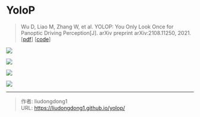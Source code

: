# YoloP


> Wu D, Liao M, Zhang W, et al. YOLOP: You Only Look Once for Panoptic Driving Perception[J]. arXiv preprint arXiv:2108.11250, 2021. [[pdf](https://arxiv.org/abs/2108.11250)] [[code](https://github.com/hustvl/YOLOP)]

![](https://lddpicture.oss-cn-beijing.aliyuncs.com/picture/image-20210904210344248.png)

![](https://lddpicture.oss-cn-beijing.aliyuncs.com/picture/image-20210904210356829.png)

![](https://lddpicture.oss-cn-beijing.aliyuncs.com/picture/image-20210904210406152.png)

![](https://lddpicture.oss-cn-beijing.aliyuncs.com/picture/image-20210904210420879.png)

---

> 作者: liudongdong1  
> URL: https://liudongdong1.github.io/yolop/  

